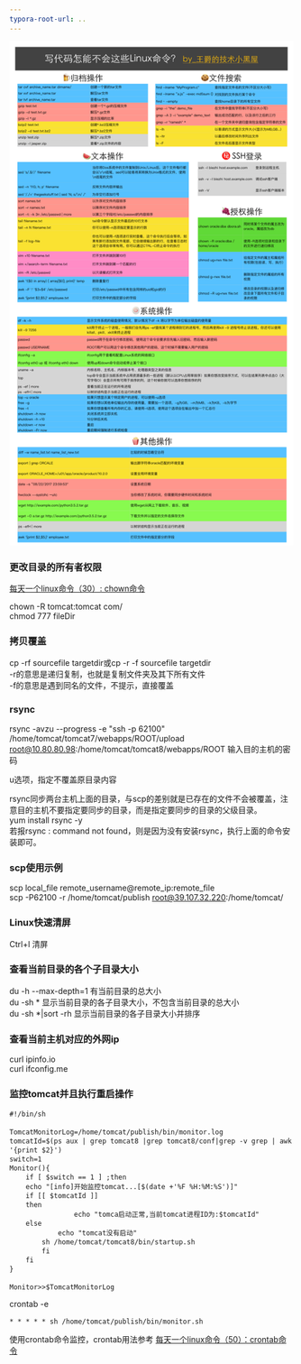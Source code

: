 ```yaml
---
typora-root-url: ..
---
```


![](/images/linux/写代码怎能不会这些Linux命令.png)

### 更改目录的所有者权限
[每天一个linux命令（30）: chown命令](http://www.cnblogs.com/peida/archive/2012/12/04/2800684.html)

chown -R tomcat:tomcat com/  
chmod 777 fileDir
### 拷贝覆盖
cp -rf sourcefile targetdir或cp -r -f sourcefile targetdir  
-r的意思是递归复制，也就是复制文件夹及其下所有文件  
-f的意思是遇到同名的文件，不提示，直接覆盖  
### rsync
rsync -avzu --progress -e "ssh -p 62100" /home/tomcat/tomcat7/webapps/ROOT/upload   root@10.80.80.98:/home/tomcat/tomcat8/webapps/ROOT
输入目的主机的密码  

u选项，指定不覆盖原目录内容

rsync同步两台主机上面的目录，与scp的差别就是已存在的文件不会被覆盖，注意目的主机不要指定要同步的目录，而是指定要同步的目录的父级目录。  
yum install rsync -y  
若报rsync : command not found，则是因为没有安装rsync，执行上面的命令安装即可。  
### scp使用示例
scp local_file remote_username@remote_ip:remote_file  
scp -P62100 -r /home/tomcat/publish root@39.107.32.220:/home/tomcat/  
### Linux快速清屏
Ctrl+l 清屏
### 查看当前目录的各个子目录大小
du -h --max-depth=1  有当前目录的总大小  
du -sh *  显示当前目录的各子目录大小，不包含当前目录的总大小  
du -sh *|sort -rh  显示当前目录的各子目录大小并排序  
### 查看当前主机对应的外网ip
curl ipinfo.io  
curl ifconfig.me  

### 监控tomcat并且执行重启操作
```shell
#!/bin/sh

TomcatMonitorLog=/home/tomcat/publish/bin/monitor.log
tomcatId=$(ps aux | grep tomcat8 |grep tomcat8/conf|grep -v grep | awk '{print $2}')
switch=1
Monitor(){
    if [ $switch == 1 ] ;then
	echo "[info]开始监控tomcat...[$(date +'%F %H:%M:%S')]"  
	if [[ $tomcatId ]]
	then  
                echo "tomca启动正常,当前tomcat进程ID为:$tomcatId" 
	else  
            echo "tomcat没有启动"  
	    sh /home/tomcat/tomcat8/bin/startup.sh
        fi  
    fi
}

Monitor>>$TomcatMonitorLog 

```
crontab -e
```
* * * * * sh /home/tomcat/publish/bin/monitor.sh
```

使用crontab命令监控，crontab用法参考
[每天一个linux命令（50）：crontab命令](https://www.cnblogs.com/peida/archive/2013/01/08/2850483.html)